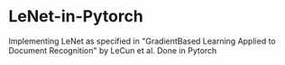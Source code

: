 # LeNet-in-Pytorch
Implementing LeNet as specified in "GradientBased Learning Applied to Document  Recognition" by LeCun et al. Done in Pytorch

